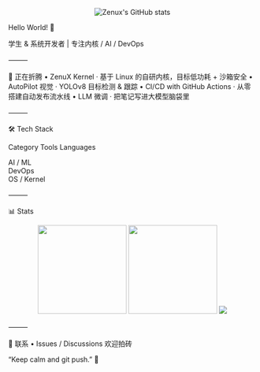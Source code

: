 <p align="center">
  <img src="https://github-readme-stats.vercel.app/api?username=zenux&show_icons=true&theme=tokyonight" alt="Zenux's GitHub stats" />
</p>


Hello World! 👋

学生 & 系统开发者 | 专注内核 / AI / DevOps 

⸻

🚧 正在折腾
	•	ZenuX Kernel · 基于 Linux 的自研内核，目标低功耗 + 沙箱安全
	•	AutoPilot 视觉 · YOLOv8 目标检测 & 跟踪
	•	CI/CD with GitHub Actions · 从零搭建自动发布流水线
	•	LLM 微调 · 把笔记写进大模型脑袋里

<!-- DYNAMIC-START -->


<!-- DYNAMIC-END -->



⸻

🛠️ Tech Stack

Category	Tools
Languages	 

 
AI / ML	 
DevOps	 
OS / Kernel	 


⸻

📊 Stats

<p align="center">
  <img src="https://github-readme-stats.vercel.app/api?username=zenux&show_icons=true&theme=tokyonight&hide_border=true" height="180">
  <img src="https://github-readme-streak-stats.herokuapp.com/?user=zenux&theme=tokyonight&hide_border=true" height="180">
  <img src="https://github-readme-stats.vercel.app/api/top-langs/?username=zenux&layout=compact&theme=tokyonight&hide_border=true">
</p>



⸻

📨 联系
	•	Issues / Discussions 欢迎拍砖

“Keep calm and git push.” 🚀
